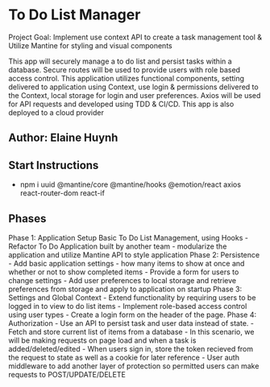 # To Do List Manager

  Project Goal: Implement use context API to create a task management tool & Utilize Mantine for styling and visual components

  This app will securely manage a to do list and persist tasks within a database. Secure routes will be used to provide users with role based access control. This application utilizes functional components, setting delivered to application using Context, use login & permissions delivered to the Context, local storage for login and user preferences. Axios will be used for API requests and developed using TDD & CI/CD. This app is also deployed to a cloud provider

## Author: Elaine Huynh

## Start Instructions
  - npm i uuid @mantine/core @mantine/hooks @emotion/react axios react-router-dom react-if

## Phases

  Phase 1: Application Setup
    Basic To Do List Management, using Hooks
    - Refactor To Do Application built by another team
      - modularize the application and utilize Mantine API to style application
  Phase 2: Persistence
    - Add basic application settings - how many items to show at once and whether or not to show completed items
    - Provide a form for users to change settings
      - Add user preferences to local storage and retrieve preferences from storage and apply to application on startup
  Phase 3: Settings and Global Context
    - Extend functionality by requiring users to be logged in to view to do list items
    - Implement role-based access control using user types
    - Create a login form on the header of the page. 
  Phase 4: Authorization
    - Use an API to persist task and user data instead of state. 
      - Fetch and store current list of items from a database 
        - In this scenario, we will be making requests on page load and when a task is added/deleted/edited
      - When users sign in, store the token recieved from the request to state as well as a cookie for later reference
      - User auth middleware to add another layer of protection so permitted users can make requests to POST/UPDATE/DELETE

